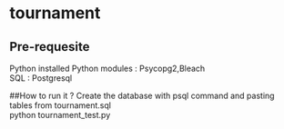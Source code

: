 # tournament

## Pre-requesite
Python installed
Python modules : Psycopg2,Bleach
<br>
SQL : Postgresql

##How to run it ?
Create the database with psql command and pasting tables from tournament.sql
<br>
python tournament_test.py

